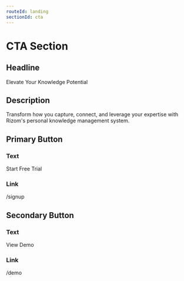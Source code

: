 ```yaml
---
routeId: landing
sectionId: cta
---
```


# CTA Section

## Headline

Elevate Your Knowledge Potential

## Description

Transform how you capture, connect, and leverage your expertise with Rizom's personal knowledge management system.

## Primary Button

### Text

Start Free Trial

### Link

/signup

## Secondary Button

### Text

View Demo

### Link

/demo
